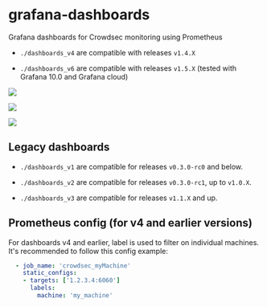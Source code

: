 # grafana-dashboards

Grafana dashboards for Crowdsec monitoring using Prometheus

 - `./dashboards_v4` are compatible with releases `v1.4.X`

 - `./dashboards_v6` are compatible with releases `v1.5.X` (tested with Grafana 10.0 and Grafana cloud)

![](https://doc.crowdsec.net/Crowdsec/v0/assets/images/grafana_overview.png)

![](https://doc.crowdsec.net/Crowdsec/v0/assets/images/grafana_insight.png)

![](https://doc.crowdsec.net/Crowdsec/v0/assets/images/grafana_details.png) 


## Legacy dashboards

 - `./dashboards_v1` are compatible for releases `v0.3.0-rc0` and below.

 - `./dashboards_v2` are compatible for releases `v0.3.0-rc1`, up to `v1.0.X`.

 - `./dashboards_v3` are compatible for releases `v1.1.X` and up.

## Prometheus config (for v4 and earlier versions)

For dashboards v4 and earlier, label is used to filter on individual machines. It's recommended to follow this config example:

```yaml
  - job_name: 'crowdsec_myMachine'
    static_configs:
    - targets: ['1.2.3.4:6060']
      labels:
        machine: 'my_machine'
```
